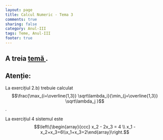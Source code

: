 ```yaml
---
layout: page
title: Calcul Numeric - Tema 3 
comments: true
sharing: false
category: Anul-III
tags: Teme, Anul-III
footer: true
---
```


A treia [ temă ]({filename}/pdf/Tema3.pdf) .
-------------------------------------------------------------------

Atenție:
-------

La exercițiul 2.b) trebuie calculat $$\frac{\max_{i=\overline{1,3}} \sqrt\lambda_i}{\min_{j=\overline{1,3}} \sqrt\lambda_j }$$.

La exercițiul 4 sistemul este 
$$\left\{\begin{array}{ccc} x_2 - 2x_3 = 4 \\ x_1 -
x_2+x_3=6\\x_1+x_3=2\end{array}\right.$$
